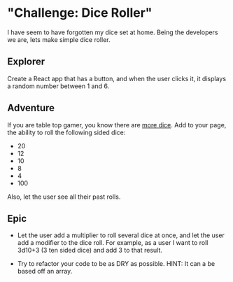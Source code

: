 # "Challenge: Dice Roller"

I have seem to have forgotten my dice set at home. Being the developers we are, lets make simple dice roller.

## Explorer

Create a React app that has a button, and when the user clicks it, it displays a random number between 1 and 6.

## Adventure

If you are table top gamer, you know there are [more dice](https://www.dieharddice.com/what-are-dnd-dice). Add to your page, the ability to roll the following sided dice:

- 20
- 12
- 10
- 8
- 4
- 100

Also, let the user see all their past rolls.

## Epic

- Let the user add a multiplier to roll several dice at once, and let the user add a modifier to the dice roll. For example, as a user I want to roll 3d10+3 (3 ten sided dice) and add 3 to that result.

- Try to refactor your code to be as DRY as possible. HINT: It can a be based off an array.
